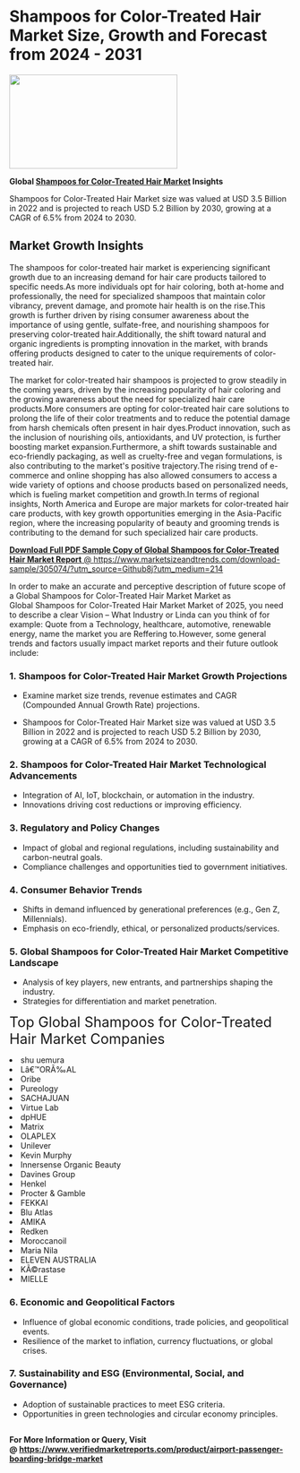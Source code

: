 <H1>Shampoos for Color-Treated Hair Market Size, Growth and Forecast from 2024 - 2031</H1><img class="aligncenter size-medium wp-image-584254" src="https://thirdeyenews.in/wp-content/uploads/2024/09/Global-Market-Research-300x168.jpeg" alt="" width="300" height="168" /><p><strong>Global&nbsp;<a href="https://www.marketsizeandtrends.com/download-sample/305074/?utm_source=Github8j?utm_medium=214">Shampoos for Color-Treated Hair Market</a> Insights</strong></p><p>Shampoos for Color-Treated Hair Market size was valued at USD 3.5 Billion in 2022 and is projected to reach USD 5.2 Billion by 2030, growing at a CAGR of 6.5% from 2024 to 2030.</p><p><h2>Market Growth Insights</h2> <p>The shampoos for color-treated hair market is experiencing significant growth due to an increasing demand for hair care products tailored to specific needs.As more individuals opt for hair coloring, both at-home and professionally, the need for specialized shampoos that maintain color vibrancy, prevent damage, and promote hair health is on the rise.This growth is further driven by rising consumer awareness about the importance of using gentle, sulfate-free, and nourishing shampoos for preserving color-treated hair.Additionally, the shift toward natural and organic ingredients is prompting innovation in the market, with brands offering products designed to cater to the unique requirements of color-treated hair.</p> <p><a href="#"></a></p> <p>The market for color-treated hair shampoos is projected to grow steadily in the coming years, driven by the increasing popularity of hair coloring and the growing awareness about the need for specialized hair care products.More consumers are opting for color-treated hair care solutions to prolong the life of their color treatments and to reduce the potential damage from harsh chemicals often present in hair dyes.Product innovation, such as the inclusion of nourishing oils, antioxidants, and UV protection, is further boosting market expansion.Furthermore, a shift towards sustainable and eco-friendly packaging, as well as cruelty-free and vegan formulations, is also contributing to the market's positive trajectory.The rising trend of e-commerce and online shopping has also allowed consumers to access a wide variety of options and choose products based on personalized needs, which is fueling market competition and growth.In terms of regional insights, North America and Europe are major markets for color-treated hair care products, with key growth opportunities emerging in the Asia-Pacific region, where the increasing popularity of beauty and grooming trends is contributing to the demand for such specialized hair care products.</p> <p><a href="#"></p><p><span class=""><strong>Download Full PDF Sample Copy of Global Shampoos for Color-Treated Hair Market Report</strong> @ <a href="https://www.marketsizeandtrends.com/download-sample/305074/?utm_source=Github8j?utm_medium=214" target="_blank">https://www.marketsizeandtrends.com/download-sample/305074/?utm_source=Github8j?utm_medium=214</a></span></p><p>In order to make an accurate and perceptive description of future scope of a Global&nbsp;Shampoos for Color-Treated Hair Market Market as Global&nbsp;Shampoos for Color-Treated Hair Market Market of 2025, you need to describe a clear Vision &ndash; What Industry or Linda can you think of for example: Quote from a Technology, healthcare, automotive, renewable energy, name the market you are Reffering to.However, some general trends and factors usually impact market reports and their future outlook include:</p><h3>1.&nbsp;<strong>Shampoos for Color-Treated Hair Market Growth Projections</strong></h3><ul><li>Examine market size trends, revenue estimates and CAGR (Compounded Annual Growth Rate) projections.</li><li><p>Shampoos for Color-Treated Hair Market size was valued at USD 3.5 Billion in 2022 and is projected to reach USD 5.2 Billion by 2030, growing at a CAGR of 6.5% from 2024 to 2030.</p></li></ul><h3>2.&nbsp;<strong>Shampoos for Color-Treated Hair Market Technological Advancements</strong></h3><ul><li>Integration of AI, IoT, blockchain, or automation in the industry.</li><li>Innovations driving cost reductions or improving efficiency.</li></ul><h3>3.&nbsp;<strong>Regulatory and Policy Changes</strong></h3><ul><li>Impact of global and regional regulations, including sustainability and carbon-neutral goals.</li><li>Compliance challenges and opportunities tied to government initiatives.</li></ul><h3>4.&nbsp;<strong>Consumer Behavior Trends</strong></h3><ul><li>Shifts in demand influenced by generational preferences (e.g., Gen Z, Millennials).</li><li>Emphasis on eco-friendly, ethical, or personalized products/services.</li></ul><h3>5.&nbsp;<strong>Global Shampoos for Color-Treated Hair Market Competitive Landscape</strong></h3><ul><li>Analysis of key players, new entrants, and partnerships shaping the industry.</li><li>Strategies for differentiation and market penetration.</li></ul><p data-pm-slice="1 1 []"><span style="color: inherit; font-family: inherit; font-size: 25px;">Top Global Shampoos for Color-Treated Hair Market Companies</span></p><div class="" data-test-id=""><p><li>shu uemura</li><li> Lâ€™ORÃ‰AL</li><li> Oribe</li><li> Pureology</li><li> SACHAJUAN</li><li> Virtue Lab</li><li> dpHUE</li><li> Matrix</li><li> OLAPLEX</li><li> Unilever</li><li> Kevin Murphy</li><li> Innersense Organic Beauty</li><li> Davines Group</li><li> Henkel</li><li> Procter & Gamble</li><li> FEKKAI</li><li> Blu Atlas</li><li> AMIKA</li><li> Redken</li><li> Moroccanoil</li><li> Maria Nila</li><li> ELEVEN AUSTRALIA</li><li> KÃ©rastase</li><li> MIELLE</li></p></div><h3>6.&nbsp;<strong>Economic and Geopolitical Factors</strong></h3><ul><li>Influence of global economic conditions, trade policies, and geopolitical events.</li><li>Resilience of the market to inflation, currency fluctuations, or global crises.</li></ul><h3>7.&nbsp;<strong>Sustainability and ESG (Environmental, Social, and Governance)</strong></h3><ul><li>Adoption of sustainable practices to meet ESG criteria.</li><li>Opportunities in green technologies and circular economy principles.</li></ul><h2><strong style="font-size: 14px;">For More Information or Query, Visit @&nbsp;</strong><a style="background-color: #ffffff; font-size: 14px;" href="https://www.marketsizeandtrends.com/report/shampoos-for-color-treated-hair-market/" target="_blank">https://www.verifiedmarketreports.com/product/airport-passenger-boarding-bridge-market</a></h2>